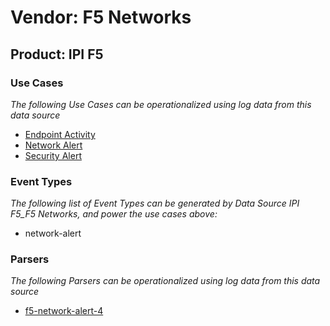Vendor: F5 Networks
===================
Product: IPI F5
---------------

### Use Cases

_The following Use Cases can be operationalized using log data from this data source_

* [Endpoint Activity](../UseCases/usecase_endpoint_activity.md)
* [Network Alert](../UseCases/usecase_network_alert.md)
* [Security Alert](../UseCases/usecase_security_alert.md)


### Event Types

_The following list of Event Types can be generated by Data Source IPI F5_F5 Networks, and power the use cases above:_

- network-alert


### Parsers

_The following Parsers can be operationalized using log data from this data source_

* [f5-network-alert-4](../Parsers/parserContent_f5-network-alert-4.md)

